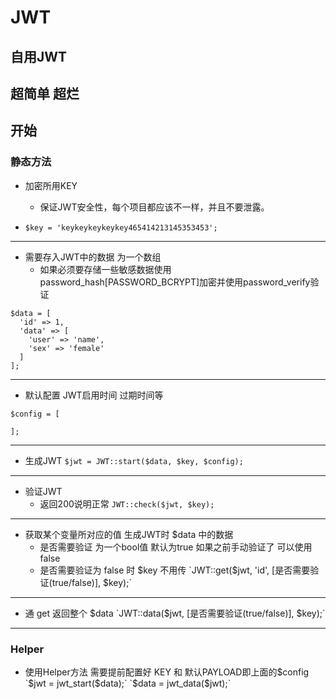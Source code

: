 # JWT

## 自用JWT

## 超简单 超烂

## 开始

### 静态方法

* 加密所用KEY
  * 保证JWT安全性，每个项目都应该不一样，并且不要泄露。
  
* `$key = 'keykeykeykeykey465414213145353453';`

---

* 需要存入JWT中的数据 为一个数组
  * 如果必须要存储一些敏感数据使用password_hash[PASSWORD_BCRYPT]加密并使用password_verify验证
```
$data = [
  'id' => 1,
  'data' => [
    'user' => 'name',
    'sex' => 'female'
  ]
];
````

---

* 默认配置 JWT启用时间 过期时间等
```
$config = [

];
```

---

* 生成JWT
`$jwt = JWT::start($data, $key, $config);`

---

* 验证JWT
  * 返回200说明正常
`JWT::check($jwt, $key);`

---

* 获取某个变量所对应的值 生成JWT时 $data 中的数据
  * 是否需要验证 为一个bool值 默认为true 如果之前手动验证了 可以使用false
  * 是否需要验证为 false 时 $key 不用传
`JWT::get($jwt, 'id', [是否需要验证(true/false)], $key);`

---

* 通 get 返回整个 $data 
`JWT::data($jwt, [是否需要验证(true/false)], $key);`

---

### Helper

* 使用Helper方法 需要提前配置好 KEY 和 默认PAYLOAD即上面的$config
`$jwt = jwt_start($data);`
`$data = jwt_data($jwt);`

